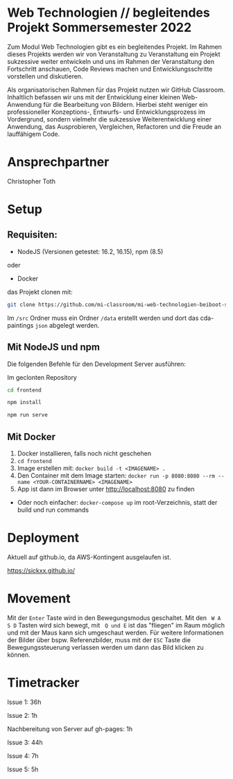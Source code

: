 # Web Technologien // begleitendes Projekt Sommersemester 2022

Zum Modul Web Technologien gibt es ein begleitendes Projekt. Im Rahmen dieses Projekts werden wir von Veranstaltung zu Veranstaltung ein Projekt sukzessive weiter entwickeln und uns im Rahmen der Veranstaltung den Fortschritt anschauen, Code Reviews machen und Entwicklungsschritte vorstellen und diskutieren.

Als organisatorischen Rahmen für das Projekt nutzen wir GitHub Classroom. Inhaltlich befassen wir uns mit der Entwicklung einer kleinen Web-Anwendung für die Bearbeitung von Bildern. Hierbei steht weniger ein professioneller Konzeptions-, Entwurfs- und Entwicklungsprozess im Vordergrund, sondern vielmehr die sukzessive Weiterentwicklung einer Anwendung, das Ausprobieren, Vergleichen, Refactoren und die Freude an lauffähigem Code.

# Ansprechpartner
Christopher Toth

# Setup
## Requisiten:
  - NodeJS (Versionen getestet: 16.2, 16.15), npm (8.5)

  oder

  - Docker

das Projekt clonen mit:
```sh
git clone https://github.com/mi-classroom/mi-web-technologien-beiboot-ss2022-SickxX.git
```

Im `/src` Ordner muss ein Ordner `/data` erstellt werden und dort das cda-paintings `json` abgelegt werden.
## Mit NodeJS und npm
Die folgenden Befehle für den Development Server ausführen:

Im geclonten Repository
```sh
cd frontend
```
```sh
npm install
```
```sh
npm run serve
```
## Mit Docker
1. Docker installieren, falls noch nicht geschehen
2. `cd frontend`
3. Image erstellen mit: `docker build -t <IMAGENAME> . `
4. Den Container mit dem Image starten: `docker run -p 8080:8080 --rm --name <YOUR-CONTAINERNAME> <IMAGENAME>`
5. App ist dann im Browser unter [http://localhost:8080](http://localhost:8080) zu finden

- Oder noch einfacher:
`docker-compose up` im root-Verzeichnis, statt der build und run commands

# Deployment

Aktuell auf github.io, da AWS-Kontingent ausgelaufen ist.

https://sickxx.github.io/

# Movement

Mit der `Enter` Taste wird in den Bewegungsmodus geschaltet. Mit den ` W A S D` Tasten wird sich bewegt, mit ` Q und E` ist das "fliegen" im Raum möglich und mit der Maus kann sich umgeschaut werden. Für weitere Informationen der Bilder über bspw. Referenzbilder, muss mit der `ESC` Taste die Bewegungssteuerung verlassen werden um dann das Bild klicken zu können.

# Timetracker

Issue 1: 36h

Issue 2: 1h

Nachbereitung von Server auf gh-pages: 1h

Issue 3: 44h

Issue 4: 7h

Issue 5: 5h